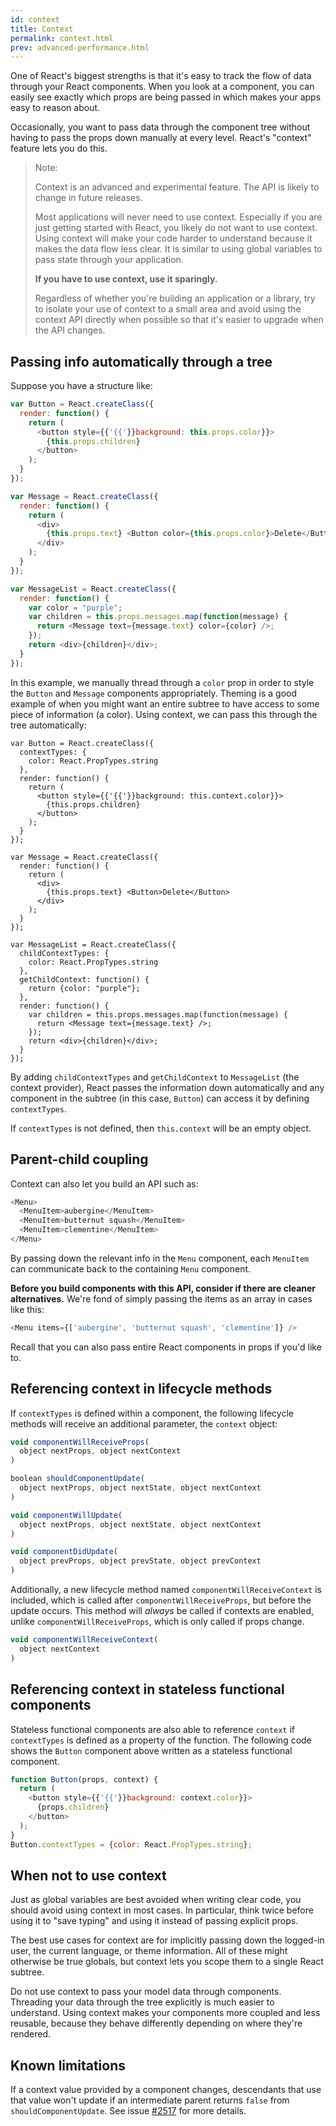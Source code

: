 ```yaml
---
id: context
title: Context
permalink: context.html
prev: advanced-performance.html
---
```


One of React's biggest strengths is that it's easy to track the flow of data through your React components. When you look at a component, you can easily see exactly which props are being passed in which makes your apps easy to reason about.

Occasionally, you want to pass data through the component tree without having to pass the props down manually at every level. React's "context" feature lets you do this.

> Note:
>
> Context is an advanced and experimental feature. The API is likely to change in future releases.
>
> Most applications will never need to use context. Especially if you are just getting started with React, you likely do not want to use context. Using context will make your code harder to understand because it makes the data flow less clear. It is similar to using global variables to pass state through your application.
>
> **If you have to use context, use it sparingly.**
>
> Regardless of whether you're building an application or a library, try to isolate your use of context to a small area and avoid using the context API directly when possible so that it's easier to upgrade when the API changes.

## Passing info automatically through a tree

Suppose you have a structure like:

```javascript
var Button = React.createClass({
  render: function() {
    return (
      <button style={{'{{'}}background: this.props.color}}>
        {this.props.children}
      </button>
    );
  }
});

var Message = React.createClass({
  render: function() {
    return (
      <div>
        {this.props.text} <Button color={this.props.color}>Delete</Button>
      </div>
    );
  }
});

var MessageList = React.createClass({
  render: function() {
    var color = "purple";
    var children = this.props.messages.map(function(message) {
      return <Message text={message.text} color={color} />;
    });
    return <div>{children}</div>;
  }
});
```

In this example, we manually thread through a `color` prop in order to style the `Button` and `Message` components appropriately. Theming is a good example of when you might want an entire subtree to have access to some piece of information (a color). Using context, we can pass this through the tree automatically:

```javascript{2-4,7,18,25-30,33}
var Button = React.createClass({
  contextTypes: {
    color: React.PropTypes.string
  },
  render: function() {
    return (
      <button style={{'{{'}}background: this.context.color}}>
        {this.props.children}
      </button>
    );
  }
});

var Message = React.createClass({
  render: function() {
    return (
      <div>
        {this.props.text} <Button>Delete</Button>
      </div>
    );
  }
});

var MessageList = React.createClass({
  childContextTypes: {
    color: React.PropTypes.string
  },
  getChildContext: function() {
    return {color: "purple"};
  },
  render: function() {
    var children = this.props.messages.map(function(message) {
      return <Message text={message.text} />;
    });
    return <div>{children}</div>;
  }
});
```

By adding `childContextTypes` and `getChildContext` to `MessageList` (the context provider), React passes the information down automatically and any component in the subtree (in this case, `Button`) can access it by defining `contextTypes`.

If `contextTypes` is not defined, then `this.context` will be an empty object.

## Parent-child coupling

Context can also let you build an API such as:

```javascript
<Menu>
  <MenuItem>aubergine</MenuItem>
  <MenuItem>butternut squash</MenuItem>
  <MenuItem>clementine</MenuItem>
</Menu>
```

By passing down the relevant info in the `Menu` component, each `MenuItem` can communicate back to the containing `Menu` component.

**Before you build components with this API, consider if there are cleaner alternatives.** We're fond of simply passing the items as an array in cases like this:

```javascript
<Menu items={['aubergine', 'butternut squash', 'clementine']} />
```

Recall that you can also pass entire React components in props if you'd like to.

## Referencing context in lifecycle methods

If `contextTypes` is defined within a component, the following lifecycle methods will receive an additional parameter, the `context` object:

```javascript
void componentWillReceiveProps(
  object nextProps, object nextContext
)

boolean shouldComponentUpdate(
  object nextProps, object nextState, object nextContext
)

void componentWillUpdate(
  object nextProps, object nextState, object nextContext
)

void componentDidUpdate(
  object prevProps, object prevState, object prevContext
)
```

Additionally, a new lifecycle method named `componentWillReceiveContext` is included, which is called after `componentWillReceiveProps`, but before the update occurs. This method will *always* be called if contexts are enabled, unlike `componentWillReceiveProps`, which is only called if props change.

```javascript
void componentWillReceiveContext(
  object nextContext
)
```

## Referencing context in stateless functional components

Stateless functional components are also able to reference `context` if `contextTypes` is defined as a property of the function. The following code shows the `Button` component above written as a stateless functional component.

```javascript
function Button(props, context) {
  return (
    <button style={{'{{'}}background: context.color}}>
      {props.children}
    </button>
  );
}
Button.contextTypes = {color: React.PropTypes.string};
```

## When not to use context

Just as global variables are best avoided when writing clear code, you should avoid using context in most cases. In particular, think twice before using it to "save typing" and using it instead of passing explicit props.

The best use cases for context are for implicitly passing down the logged-in user, the current language, or theme information. All of these might otherwise be true globals, but context lets you scope them to a single React subtree.

Do not use context to pass your model data through components. Threading your data through the tree explicitly is much easier to understand. Using context makes your components more coupled and less reusable, because they behave differently depending on where they're rendered.

## Known limitations

If a context value provided by a component changes, descendants that use that value won't update if an intermediate parent returns `false` from `shouldComponentUpdate`. See issue [#2517](https://github.com/facebook/react/issues/2517) for more details.
